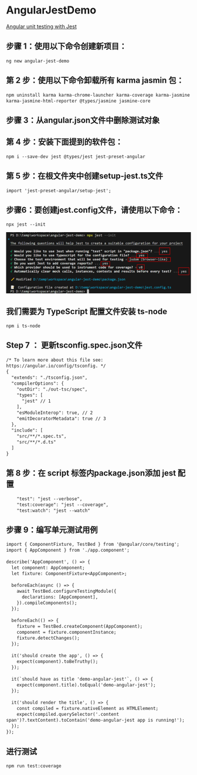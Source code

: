 # AngularJestDemo
[Angular unit testing with Jest](https://medium.com/@megha.d.parmar2018/angular-unit-testing-with-jest-2023-2676faa2e564)

## 步骤 1：使用以下命令创建新项目：
```
ng new angular-jest-demo
```

## 第 2 步：使用以下命令卸载所有 karma jasmin 包：
```
npm uninstall karma karma-chrome-launcher karma-coverage karma-jasmine karma-jasmine-html-reporter @types/jasmine jasmine-core
```

## 步骤 3：从angular.json文件中删除测试对象

## 第 4 步：安装下面提到的软件包：
```
npm i --save-dev jest @types/jest jest-preset-angular
```

## 第 5 步：在根文件夹中创建setup-jest.ts文件
```
import 'jest-preset-angular/setup-jest';
```

## 步骤6：要创建jest.config文件，请使用以下命令：
```
npx jest --init
```
![](/src/assets/images/step005.png)

## 我们需要为 TypeScript 配置文件安装 ts-node
```
npm i ts-node
```

## Step 7 ： 更新tsconfig.spec.json文件
```
/* To learn more about this file see: https://angular.io/config/tsconfig. */
{
  "extends": "./tsconfig.json",
  "compilerOptions": {
    "outDir": "./out-tsc/spec",
    "types": [
      "jest" // 1
    ],
    "esModuleInterop": true, // 2
    "emitDecoratorMetadata": true // 3
  },
  "include": [
    "src/**/*.spec.ts",
    "src/**/*.d.ts"
  ]
}
```

## 第 8 步：在 script 标签内package.json添加 jest 配置
```
    "test": "jest --verbose",
    "test:coverage": "jest --coverage",
    "test:watch": "jest --watch"
```

## 步骤 9：编写单元测试用例
```
import { ComponentFixture, TestBed } from '@angular/core/testing';
import { AppComponent } from './app.component';

describe('AppComponent', () => {
  let component: AppComponent;
  let fixture: ComponentFixture<AppComponent>;

  beforeEach(async () => {
    await TestBed.configureTestingModule({
      declarations: [AppComponent],
    }).compileComponents();
  });

  beforeEach(() => {
    fixture = TestBed.createComponent(AppComponent);
    component = fixture.componentInstance;
    fixture.detectChanges();
  });

  it('should create the app', () => {
    expect(component).toBeTruthy();
  });

  it(`should have as title 'demo-angular-jest'`, () => {
    expect(component.title).toEqual('demo-angular-jest');
  });

  it('should render the title', () => {
    const compiled = fixture.nativeElement as HTMLElement;
    expect(compiled.querySelector('.content span')?.textContent).toContain('demo-angular-jest app is running!');
  });
});
```

## 进行测试
```
npm run test:coverage
```